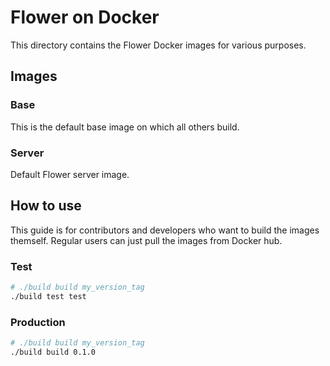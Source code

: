 # Flower on Docker

This directory contains the Flower Docker images for various purposes.

## Images

### Base

This is the default base image on which all others build.

### Server

Default Flower server image.

## How to use

This guide is for contributors and developers who want to build the images themself.
Regular users can just pull the images from Docker hub.

### Test

```bash
# ./build build my_version_tag
./build test test
```

### Production

```bash
# ./build build my_version_tag
./build build 0.1.0
```
